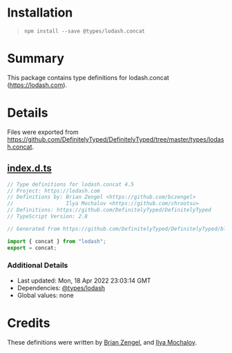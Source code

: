 # Installation
> `npm install --save @types/lodash.concat`

# Summary
This package contains type definitions for lodash.concat (https://lodash.com).

# Details
Files were exported from https://github.com/DefinitelyTyped/DefinitelyTyped/tree/master/types/lodash.concat.
## [index.d.ts](https://github.com/DefinitelyTyped/DefinitelyTyped/tree/master/types/lodash.concat/index.d.ts)
````ts
// Type definitions for lodash.concat 4.5
// Project: https://lodash.com
// Definitions by: Brian Zengel <https://github.com/bczengel>
//                 Ilya Mochalov <https://github.com/chrootsu>
// Definitions: https://github.com/DefinitelyTyped/DefinitelyTyped
// TypeScript Version: 2.8

// Generated from https://github.com/DefinitelyTyped/DefinitelyTyped/blob/master/types/lodash/scripts/generate-modules.ts

import { concat } from "lodash";
export = concat;

````

### Additional Details
 * Last updated: Mon, 18 Apr 2022 23:03:14 GMT
 * Dependencies: [@types/lodash](https://npmjs.com/package/@types/lodash)
 * Global values: none

# Credits
These definitions were written by [Brian Zengel](https://github.com/bczengel), and [Ilya Mochalov](https://github.com/chrootsu).
